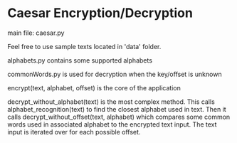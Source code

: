 # Caesar Encryption/Decryption

main file: caesar.py

Feel free to use sample texts located in 'data' folder.

alphabets.py contains some supported alphabets

commonWords.py is used for decryption when the key/offset is unknown

encrypt(text, alphabet, offset) is the core of the application

decrypt_without_alphabet(text) is the most complex method. This calls alphabet_recognition(text) to find the closest alphabet used in text. Then it calls decrypt_without_offset(text, alphabet) which compares some common words used in associated alphabet to the encrypted text input. The text input is iterated over for each possible offset.
